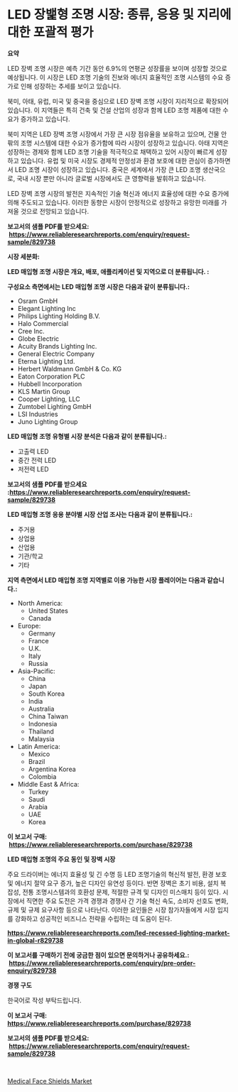 <p><h1>LED 장밽형 조명 시장: 종류, 응용 및 지리에 대한 포괄적 평가</h1></p><p><strong>요약</strong></p>
<p><p>LED 장벽 조명 시장은 예측 기간 동안 6.9%의 연평균 성장률을 보이며 성장할 것으로 예상됩니다. 이 시장은 LED 조명 기술의 진보와 에너지 효율적인 조명 시스템의 수요 증가로 인해 성장하는 추세를 보이고 있습니다.</p><p>북미, 아태, 유럽, 미국 및 중국을 중심으로 LED 장벽 조명 시장이 지리적으로 확장되어 있습니다. 이 지역들은 특히 건축 및 건설 산업의 성장과 함께 LED 조명 제품에 대한 수요가 증가하고 있습니다.</p><p>북미 지역은 LED 장벽 조명 시장에서 가장 큰 시장 점유율을 보유하고 있으며, 건물 안팎의 조명 시스템에 대한 수요가 증가함에 따라 시장이 성장하고 있습니다. 아태 지역은 성장하는 경제와 함께 LED 조명 기술을 적극적으로 채택하고 있어 시장이 빠르게 성장하고 있습니다. 유럽 및 미국 시장도 경제적 안정성과 환경 보호에 대한 관심이 증가하면서 LED 조명 시장이 성장하고 있습니다. 중국은 세계에서 가장 큰 LED 조명 생산국으로, 국내 시장 뿐만 아니라 글로벌 시장에서도 큰 영향력을 발휘하고 있습니다.</p><p>LED 장벽 조명 시장의 발전은 지속적인 기술 혁신과 에너지 효율성에 대한 수요 증가에 의해 주도되고 있습니다. 이러한 동향은 시장이 안정적으로 성장하고 유망한 미래를 가져올 것으로 전망되고 있습니다.</p></p>
<p><strong>보고서의 샘플 PDF를 받으세요: &nbsp;<a href="https://www.reliableresearchreports.com/enquiry/request-sample/829738">https://www.reliableresearchreports.com/enquiry/request-sample/829738</a></strong></p>
<p><strong>시장 세분화:</strong></p>
<p><strong> LED 매입형 조명 시장은 개요, 배포, 애플리케이션 및 지역으로 더 분류됩니다. :</strong></p>
<p><strong>구성요소 측면에서는 LED 매입형 조명 시장은 다음과 같이 분류됩니다.:</strong></p>
<p><ul><li>Osram GmbH</li><li>Elegant Lighting Inc</li><li>Philips Lighting Holding B.V.</li><li>Halo Commercial</li><li>Cree Inc.</li><li>Globe Electric</li><li>Acuity Brands Lighting Inc.</li><li>General Electric Company</li><li>Eterna Lighting Ltd.</li><li>Herbert Waldmann GmbH & Co. KG</li><li>Eaton Corporation PLC</li><li>Hubbell Incorporation</li><li>KLS Martin Group</li><li>Cooper Lighting, LLC</li><li>Zumtobel Lighting GmbH</li><li>LSI Industries</li><li>Juno Lighting Group</li></ul></p>
<p><strong> LED 매입형 조명 유형별 시장 분석은 다음과 같이 분류됩니다.:</strong></p>
<p><ul><li>고출력 LED</li><li>중간 전력 LED</li><li>저전력 LED</li></ul></p>
<p><strong>보고서의 샘플 PDF를 받으세요 :<a href="https://www.reliableresearchreports.com/enquiry/request-sample/829738">https://www.reliableresearchreports.com/enquiry/request-sample/829738</a></strong></p>
<p><strong> LED 매입형 조명 응용 분야별 시장 산업 조사는 다음과 같이 분류됩니다.:</strong></p>
<p><ul><li>주거용</li><li>상업용</li><li>산업용</li><li>기관/학교</li><li>기타</li></ul></p>
<p><strong>지역 측면에서 LED 매입형 조명 지역별로 이용 가능한 시장 플레이어는 다음과 같습니다.:</strong></p>
<p><ul>
    <li>
        North America:
        <ul>
            <li>United States</li>
            <li>Canada</li>
        </ul>
    </li>
    <li>
        Europe:
        <ul>
            <li>Germany</li>
            <li>France</li>
            <li>U.K.</li>
            <li>Italy</li>
            <li>Russia</li>
        </ul>
    </li>
    <li>
        Asia-Pacific:
        <ul>
            <li>China</li>
            <li>Japan</li>
            <li>South Korea</li>
            <li>India</li>
            <li>Australia</li>
            <li>China Taiwan</li>
            <li>Indonesia</li>
            <li>Thailand</li>
            <li>Malaysia</li>
        </ul>
    </li>
    <li>
        Latin America:
        <ul>
            <li>Mexico</li>
            <li>Brazil</li>
            <li>Argentina Korea</li>
            <li>Colombia</li>
        </ul>
    </li>
    <li>
        Middle East & Africa:
        <ul>
            <li>Turkey</li>
            <li>Saudi</li>
            <li>Arabia</li>
            <li>UAE</li>
            <li>Korea</li>
        </ul>
    </li>
    </ul></p>
<p><strong>이 보고서 구매: &nbsp;<a href="https://www.reliableresearchreports.com/purchase/829738">https://www.reliableresearchreports.com/purchase/829738</a></strong></p>
<p><strong>LED 매입형 조명의 주요 동인 및 장벽 시장</strong></p>
<p><p>주요 드라이버는 에너지 효율성 및 긴 수명 등 LED 조명기술의 혁신적 발전, 환경 보호 및 에너지 절약 요구 증가, 높은 디자인 유연성 등이다. 반면 장벽은 초기 비용, 설치 복잡성, 전통 조명시스템과의 호환성 문제, 적절한 규격 및 디자인 미스매치 등이 있다. 시장에서 직면한 주요 도전은 가격 경쟁과 경쟁사 간 기술 혁신 속도, 소비자 선호도 변화, 규제 및 규제 요구사항 등으로 나타난다. 이러한 요인들은 시장 참가자들에게 시장 입지를 강화하고 성공적인 비즈니스 전략을 수립하는 데 도움이 된다.</p></p>
<p><strong><a href="https://www.reliableresearchreports.com/led-recessed-lighting-market-in-global-r829738">https://www.reliableresearchreports.com/led-recessed-lighting-market-in-global-r829738</a></strong></p>
<p><strong>이 보고서를 구매하기 전에 궁금한 점이 있으면 문의하거나 공유하세요.: &nbsp;<a href="https://www.reliableresearchreports.com/enquiry/pre-order-enquiry/829738">https://www.reliableresearchreports.com/enquiry/pre-order-enquiry/829738</a></strong></p>
<p><strong>경쟁 구도</strong></p>
<p><p>한국어로 작성 부탁드립니다.</p></p>
<p><strong>이 보고서 구매: &nbsp; <a href="https://www.reliableresearchreports.com/purchase/829738">https://www.reliableresearchreports.com/purchase/829738</a></strong></p>
<p><strong>보고서의 샘플 PDF를 받으세요: &nbsp;<a href="https://www.reliableresearchreports.com/enquiry/request-sample/829738">https://www.reliableresearchreports.com/enquiry/request-sample/829738</a></strong><strong></strong></p>
<p>&nbsp;</p>
<p><p><a href="https://github.com/RickHolmes3/Market-Research-Report-List-4/blob/main/medical-face-shields-market.md">Medical Face Shields Market</a></p></p>